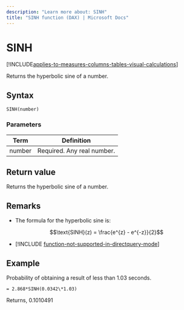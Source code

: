 ```yaml
---
description: "Learn more about: SINH"
title: "SINH function (DAX) | Microsoft Docs"
---
```

# SINH

[!INCLUDE[applies-to-measures-columns-tables-visual-calculations](includes/applies-to-measures-columns-tables-visual-calculations.md)]

Returns the hyperbolic sine of a number.  
  
## Syntax  
  
```dax
SINH(number)  
```
  
### Parameters  
  
|Term|Definition|  
|--------|--------------|  
|number|Required. Any real number.|  
  
## Return value

Returns the hyperbolic sine of a number.  
  
## Remarks

- The formula for the hyperbolic sine is:  

    $$\text{SINH}(z) = \frac{e^{z} - e^{-z}}{2}$$

- [!INCLUDE [function-not-supported-in-directquery-mode](includes/function-not-supported-in-directquery-mode.md)]
  
## Example  

Probability of obtaining a result of less than 1.03 seconds.

```dax
= 2.868*SINH(0.0342\*1.03)
```

Returns, 0.1010491

